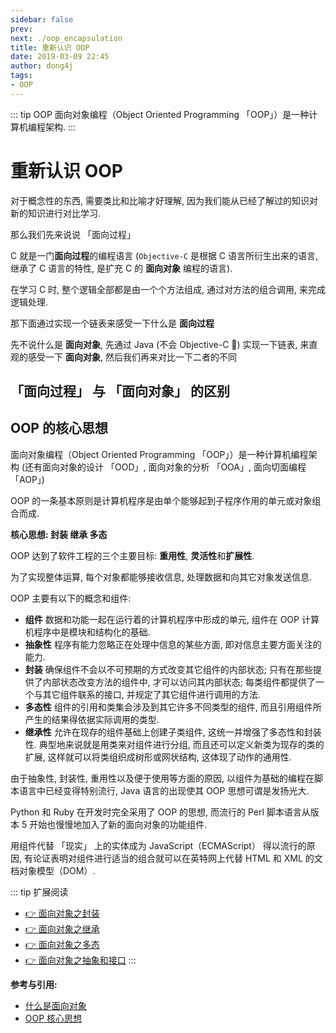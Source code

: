 ```yaml
---
sidebar: false
prev: 
next: ./oop_encapsulation
title: 重新认识 OOP
date: 2019-03-09 22:45
author: dong4j
tags:
- OOP
---
```


::: tip OOP
面向对象编程（Object Oriented Programming 「OOP」）是一种计算机编程架构.
:::

<!-- more -->

# 重新认识 OOP

对于概念性的东西, 需要类比和比喻才好理解, 因为我们能从已经了解过的知识对新的知识进行对比学习.

那么我们先来说说 「面向过程」

C 就是一门**面向过程**的编程语言 (`Objective-C` 是根据 C 语言所衍生出来的语言, 继承了 C 语言的特性, 是扩充 C 的 **面向对象** 编程的语言).

在学习 C 时, 整个逻辑全部都是由一个个方法组成, 通过对方法的组合调用, 来完成逻辑处理.

<!-- 
C 语言中的链表实现
对比
Java 中的链表实现
-->

那下面通过实现一个链表来感受一下什么是 **面向过程**

<!-- C 实现链表 -->

先不说什么是 **面向对象**, 先通过 Java (不会 Objective-C 🤣) 实现一下链表, 来直观的感受一下 **面向对象**, 然后我们再来对比一下二者的不同

<!-- Java 实现链表 -->

## 「面向过程」 与 「面向对象」 的区别

## OOP 的核心思想 

面向对象编程（Object Oriented Programming 「OOP」）是一种计算机编程架构 (还有面向对象的设计 「OOD」, 面向对象的分析 「OOA」, 面向切面编程 「AOP」)

OOP 的一条基本原则是计算机程序是由单个能够起到子程序作用的单元或对象组合而成. 

**核心思想: 封装 继承 多态**

OOP 达到了软件工程的三个主要目标: **重用性**, **灵活性**和**扩展性**. 

为了实现整体运算, 每个对象都能够接收信息, 处理数据和向其它对象发送信息. 

OOP 主要有以下的概念和组件: 

- **组件** 
    数据和功能一起在运行着的计算机程序中形成的单元, 组件在 OOP 计算机程序中是模块和结构化的基础. 
- **抽象性**
    程序有能力忽略正在处理中信息的某些方面, 即对信息主要方面关注的能力. 
- **封装**
    确保组件不会以不可预期的方式改变其它组件的内部状态;
    只有在那些提供了内部状态改变方法的组件中, 才可以访问其内部状态;
    每类组件都提供了一个与其它组件联系的接口, 并规定了其它组件进行调用的方法. 
- **多态性**
    组件的引用和类集会涉及到其它许多不同类型的组件, 而且引用组件所产生的结果得依据实际调用的类型. 
- **继承性**
    允许在现存的组件基础上创建子类组件, 这统一并增强了多态性和封装性. 
    典型地来说就是用类来对组件进行分组, 而且还可以定义新类为现存的类的扩展, 这样就可以将类组织成树形或网状结构, 这体现了动作的通用性. 

由于抽象性, 封装性, 重用性以及便于使用等方面的原因, 以组件为基础的编程在脚本语言中已经变得特别流行, Java 语言的出现使其 OOP 思想可谓是发扬光大. 

Python 和 Ruby 在开发时完全采用了 OOP 的思想, 而流行的 Perl 脚本语言从版本 5 开始也慢慢地加入了新的面向对象的功能组件. 

用组件代替 「现实」 上的实体成为 JavaScript（ECMAScript） 得以流行的原因, 有论证表明对组件进行适当的组合就可以在英特网上代替 HTML 和 XML 的文档对象模型（DOM）. 

::: tip 扩展阅读
- [👉 面向对象之封装](./oop_encapsulation.md)
- [👉 面向对象之继承](./oop_inheritance.md)
- [👉 面向对象之多态](./oop_polymorphism.md)
- [👉 面向对象之抽象和接口](./oop_abstract_interface.md)
:::

**参考与引用:**

- [什么是面向对象](https://www.jianshu.com/p/7a5b0043b035)
- [OOP 核心思想](https://blog.csdn.net/likesyour/article/details/79707999)

